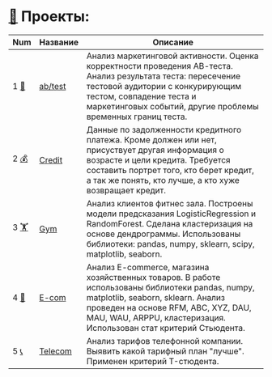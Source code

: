 # [👑](Good_Project) Проекты:

Num | Название  | Описание
---------------------|---------------------|----------------------
1 [🔎](AB_test_1) | [ab/test](AB_test_1) | Анализ маркетинговой активности. Оценка корректности проведения АВ-теста. Анализ результата теста: пересечение тестовой аудитории с конкурирующим тестом, совпадение теста и маркетинговых событий, другие проблемы временных границ теста.
2 [💰](bank) | [Credit](bank) | Данные по задолженности кредитного платежа. Кроме должен или нет, присуствует другая информация о возрасте и цели кредита. Требуется составить портрет того, кто берет кредит, а так же понять, кто лучше, а кто хуже возвращает кредит. 
3 [🏋](gym) | [Gym](gym) | Анализ клиентов фитнес зала. Построены модели предсказания LogisticRegression и RandomForest. Сделана кластеризация на основе дендрограммы. Использованы библиотеки: pandas, numpy, sklearn, scipy, matplotlib, seaborn. 
4 [🔨](metricks_e_com) | [E-com](metricks_e_com) |  Анализ E-commerce, магазина хозяйственных товаров. В работе использованы библиотеки рandas, numpy, matplotlib, seaborn, sklearn. Анализ проведен на основе RFM, ABC, XYZ, DAU, MAU, WAU, ARPPU, кластеризация. Использован стат критерий Стьюдента.
5 [📞](telecom) | [Telecom](telecom) |  Анализ тарифов телефонной компании. Выявить какой тарифный план "лучше". Применен критерий T-стюдента.

